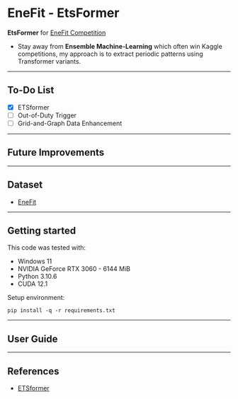 # EneFit - EtsFormer

**EtsFormer** for [EneFit Competition](https://www.kaggle.com/competitions/predict-energy-behavior-of-prosumers)

- Stay away from **Ensemble Machine-Learning** which often win Kaggle competitions, my approach is to extract periodic patterns using Transformer variants.

--------------------------
## To-Do List

- [x] ETSformer
- [ ] Out-of-Duty Trigger
- [ ] Grid-and-Graph Data Enhancement

--------------------------
## Future Improvements

--------------------------
## Dataset
- [EneFit](https://www.kaggle.com/competitions/predict-energy-behavior-of-prosumers/data)

--------------------------
## Getting started
This code was tested with:

* Windows 11
* NVIDIA GeForce RTX 3060 - 6144 MiB
* Python 3.10.6
* CUDA 12.1

Setup environment:

```shell
pip install -q -r requirements.txt
```

--------------------------
## User Guide


--------------------------
## References

- [ETSformer](https://github.com/lucidrains/ETSformer-pytorch)
